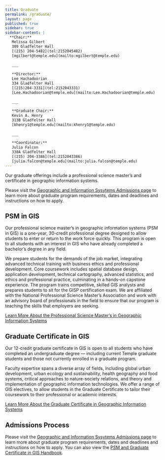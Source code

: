 ```yaml
---
title: Graduate
permalink: /graduate/
layout: page
published: true
sidebar: true
sidebar-content: |
  **Chair:**  
   Melissa Gilbert  
   309 Gladfelter Hall  
   [(215) 204-5482](tel:2152045482)  
   [mgilbert@temple.edu](mailto:mgilbert@temple.edu)  
   
   ___
   
   **Director:**  
   Lee Hachadoorian  
   334 Gladfelter Hall    
   [(215)204-3331](tel:2152043331)
   [Lee.Hachadoorian@temple.edu](mailto:Lee.Hachadoorian@temple.edu)  
   
   ___
   
   **Graduate Chair:**  
   Kevin A. Henry  
   313B Gladfelter Hall    
   [khenry1@temple.edu](mailto:khenry1@temple.edu)  
   
   ___

   **Coordinator:**  
   Julia Falcon  
   338A Gladfelter Hall    
   [(215) 204-3386](tel:2152043386)   
   [julia.falcon@temple.edu](mailto:julia.falcon@temple.edu)
---
```

Our graduate offerings include a professional science master’s and certificate in geographic information systems. 

Please visit the [Geographic and Information Sysytems Admissions page](https://liberalarts.temple.edu/admissions/graduate/geographic-information-systems) to learn more about graduate program requirements, dates and deadlines and instructions on how to apply.

## PSM in GIS
Our professional science master’s in geographic information systems (PSM in GIS) is a one-year, 30-credit professional degree designed to allow students to enter or return to the work force quickly. This program is open to all students with an interest in GIS who have already completed a bachelor’s degree in any field.

We prepare students for the demands of the job market, integrating advanced technical training with business ethics and professional development. Core coursework includes spatial database design, application development, technical cartography, advanced statistics, and ethics and professional practice, culminating in a hands-on capstone experience. The program trains competitive, skilled GIS analysts and prepares students to sit for the GISP certification exam. We are affiliated with the National Professional Science Master’s Association and work with an advisory board of professionals in the field to ensure that our program is teaching the skills that employers are seeking. 

[Learn More About the Professional Science Master’s in Geographic Information Systems](http://bulletin.temple.edu/graduate/scd/cla/geographic-information-systems-certificate/)

## Graduate Certificate in GIS
Our 12-credit graduate certificate in GIS is open to all students who have completed an undergraduate degree — including current Temple graduate students and those not currently enrolled in a graduate program.

Faculty expertise spans a diverse array of fields, including global urban development, urban ecology and sustainability, health geography and food systems, critical approaches to nature-society relations, and theory and implementation of geographic information technologies. We offer a range of GIS electives, to allow students in the Graduate Certificate to tailor their coursework to their professional or academic interests.

[Learn More About the Graduate Certificate in Geographic Information Systems](http://bulletin.temple.edu/graduate/scd/cla/geographic-information-systems-certificate/)

## Admissions Process
Please visit the [Geographic and Information Sysytems Admissions page](https://liberalarts.temple.edu/admissions/graduate/geographic-information-systems) to learn more about graduate program requirements, dates and deadlines and instructions on how to apply. You can also view the [PSM and Graduate Certificate in GIS Handbook](https://liberalarts.temple.edu/sites/liberalarts/files/17-18-PSM-in-GIS-Handbook.pdf).
